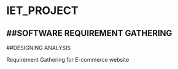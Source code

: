 # IET_PROJECT

##SOFTWARE REQUIREMENT GATHERING
-


##DESIGNING ANALYSIS


Requirement Gathering  for E-commerce website

